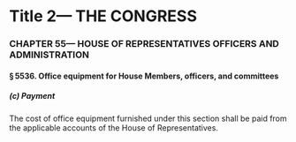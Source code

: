 
# Title 2— THE CONGRESS
### CHAPTER 55— HOUSE OF REPRESENTATIVES OFFICERS AND ADMINISTRATION
#### § 5536. Office equipment for House Members, officers, and committees
##### (c) Payment

The cost of office equipment furnished under this section shall be paid from the applicable accounts of the House of Representatives.
